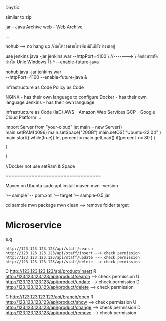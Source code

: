 
Day15:  

similar to zip

jar - Java Archive
web - Web Archive

...

nohub --> no hang up //ต่อให้วางสายโทรศัพท์มันก็ยังทำงานอยู่

use jenkins
java -jar jenkins.war --httpPort=4100 \  //-------> \ คือต่อบรรทัดล่างใน Unix Windows ใช้ ^
--enable-future-java

nohub java -jar jenkins.war \
--httpPort=4100 --enable-future-java &

Infrastructure as Code
Policy as Code

NGINX - has their own language to configure
Docker - has their own language
Jenkins - has their own language


Infrastructure as Code (IaC)
AWS - Amazon Web Services
GCP - Google Cloud Platform
...

import Server from "your-cloud"
let main = new Server()
main.setRAM(4096)
main.setSpace("20GB")
main.setOS( "Ubuntu-22.04" )
main.start()
while(true){
	let percent = main.getLoad()
	if(percent >= 80 ) {
		
	}
}

//Docker not use setRam & Space

=================================

Maven on Ubuntu
sudo apt install maven
mvn -version

'-- sample
	'-- pom.xml
	'-- target
		'-- sample-0.5.jar

cd sample
mvn package
mvn clean --> remove folder target


Microservice
============

e.g

	http://123.123.123.123/api/staff/search
	http://123.123.123.123/api/staff/insert	--> check permission
	http://123.123.123.123/api/staff/update --> check permission
	http://123.123.123.123/api/staff/delete --> check permission

C	http://123.123.123.123/api/product/insert
R	http://123.123.123.123/api/product/search	--> check permission
U	http://123.123.123.123/api/product/update 	--> check permission
D	http://123.123.123.123/api/product/delete 	--> check permission

C	http://123.123.123.123/api/branch/open
R	http://123.123.123.123/api/product/show		--> check permission
U	http://123.123.123.123/api/product/change 	--> check permission
D	http://123.123.123.123/api/product/remove 	--> check permission	

